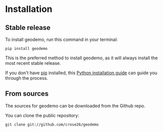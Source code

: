 # Installation

## Stable release

To install geodemo, run this command in your terminal:

```
pip install geodemo
```

This is the preferred method to install geodemo, as it will always install the most recent stable release.

If you don't have [pip](https://pip.pypa.io) installed, this [Python installation guide](http://docs.python-guide.org/en/latest/starting/installation/) can guide you through the process.

## From sources

The sources for geodemo can be downloaded from the Github repo.

You can clone the public repository:

```
git clone git://github.com/crose26/geodemo
```
